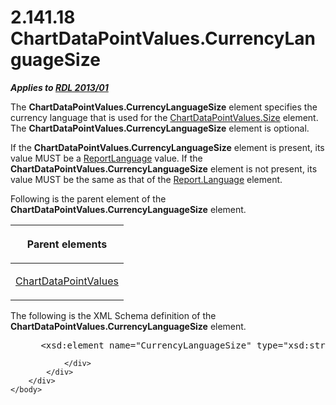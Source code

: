 <html dir="LTR" xmlns:mshelp="http://msdn.microsoft.com/mshelp" xmlns:ddue="http://ddue.schemas.microsoft.com/authoring/2003/5" xmlns:xlink="http://www.w3.org/1999/xlink" xmlns:tool="http://www.microsoft.com/tooltip">
    <head>
        <meta http-equiv="Content-Type" content="text/html; CHARSET=utf-8"></meta>
        <meta name="save" content="history"></meta>
        <title>2.141.18 ChartDataPointValues.CurrencyLanguageSize</title>
        <xml>
            <mshelp:toctitle title="2.141.18 ChartDataPointValues.CurrencyLanguageSize"></mshelp:toctitle>
            <mshelp:rltitle title="[MS-RDL]: ChartDataPointValues.CurrencyLanguageSize"></mshelp:rltitle>
            <mshelp:keyword index="A" term="01f78467-7cf7-4083-b669-dca17b8450bb"></mshelp:keyword>
            <mshelp:attr name="DCSext.ContentType" value="open specification"></mshelp:attr>
            <mshelp:attr name="AssetID" value="01f78467-7cf7-4083-b669-dca17b8450bb"></mshelp:attr>
            <mshelp:attr name="TopicType" value="kbRef"></mshelp:attr>
            <mshelp:attr name="DCSext.Title" value="[MS-RDL]: ChartDataPointValues.CurrencyLanguageSize" />
        </xml>
    </head>
    <body>
        <div id="header">
            <h1 class="heading">2.141.18 ChartDataPointValues.CurrencyLanguageSize</h1>
        </div>
        <div id="mainSection">
            <div id="mainBody">
                <div id="allHistory" class="saveHistory"></div>
                <div id="sectionSection0" class="section" name="collapseableSection">
                    

<p><b><i>Applies to </i></b><a href="c5c219b8-4b13-4c49-9c86-6a07aab39823.htm"><b><i>RDL 2013/01</i></b></a></p>

<p>The <b>ChartDataPointValues.CurrencyLanguageSize</b> element
specifies the currency language that is used for the <a href="55e35211-7623-4352-8099-438a54c420d5.htm">ChartDataPointValues.Size</a>
element. The <b>ChartDataPointValues.CurrencyLanguageSize</b> element is
optional.</p>

<p>If the <b>ChartDataPointValues.CurrencyLanguageSize</b>
element is present, its value MUST be a <a href="9982ce05-56fe-4b2b-b929-7a08663f3a9e.htm">ReportLanguage</a> value. If
the <b>ChartDataPointValues.CurrencyLanguageSize</b> element is not present,
its value MUST be the same as that of the <a href="fb9b0139-e164-4161-9fe5-ab1ae5c3730f.htm">Report.Language</a> element.</p>

<p>Following is the parent element of the <b>ChartDataPointValues.CurrencyLanguageSize</b>
element.</p>

<table>
 <thead>
  <tr>
   <th>
   <p>Parent elements</p>
   </th>
  </tr>
 </thead>
 <tr>
  <td>
  <p><a href="363590aa-46c3-499a-927f-a6495a0b1ab6.htm">ChartDataPointValues</a></p>
  </td>
 </tr>
</table>

<p>The following is the XML Schema definition of the <b>ChartDataPointValues.CurrencyLanguageSize</b>
element.</p>

<dl>
<dd>
<div><pre> &lt;xsd:element name=&quot;CurrencyLanguageSize&quot; type=&quot;xsd:string&quot; /&gt;
</pre></div>
</dd></dl>


                </div>
            </div>
        </div>
    </body>
</html>